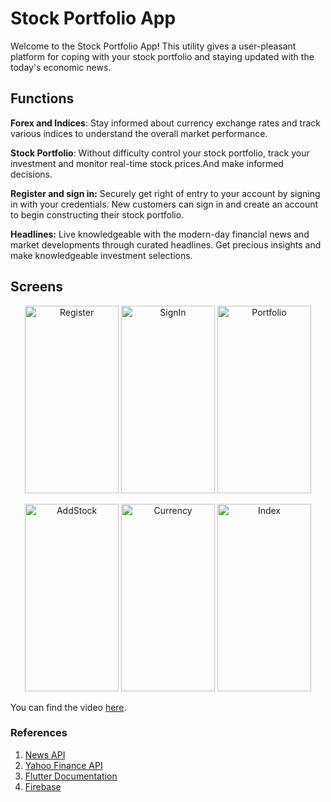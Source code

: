 # Stock Portfolio App

Welcome to the Stock Portfolio App! This utility gives a user-pleasant platform for coping with your stock portfolio and staying updated with the today's economic news.

## Functions

**Forex and Indices**: Stay informed about currency exchange rates and track various indices to understand the overall market performance.

**Stock Portfolio**: Without difficulty control your stock portfolio, track your investment and monitor real-time stock prices.And make informed decisions. 

**Register and sign in:** Securely get right of entry to your account by signing in with your credentials. New customers can sign in and create an account to begin constructing their stock portfolio.

**Headlines:** Live knowledgeable with the modern-day financial news and market developments through curated headlines. Get precious insights and make knowledgeable investment selections.

## Screens

<p align="center">
  <img src="https://github.com/alimaye2002/BasicCMPChecker/assets/77532544/542ede94-7aa3-4a36-8651-d6436a6b99e2" alt="Register" width="150" height="300">
  <img src="https://github.com/alimaye2002/BasicCMPChecker/assets/77532544/8b8ef4f9-5771-445a-9116-aeb00d0e9548" alt="SignIn" width="150" height="300">
  <img src="https://github.com/alimaye2002/BasicCMPChecker/assets/77532544/4e290875-5b3d-4549-aa35-3fe2e35de9f0" alt="Portfolio" width="150" height="300">
</p>

<p align="center">
  <img src="https://github.com/alimaye2002/BasicCMPChecker/assets/77532544/d342ca44-9dd0-488c-b71f-35a6f1a0b570" alt="AddStock" width="150" height="300">
  <img src="https://github.com/alimaye2002/BasicCMPChecker/assets/77532544/0f1d1d97-46b2-415d-8ddd-ea38f8db61ad" alt="Currency" width="150" height="300">
  <img src="https://github.com/alimaye2002/BasicCMPChecker/assets/77532544/080a9612-9063-4da5-bbe8-c2ca1b2e763a" alt="Index" width="150" height="300">
</p>

You can find the video [here](https://www.google.com/).
### References

1. [News API](https://newsapi.org/)
2. [Yahoo Finance API](https://cryptocointracker.com/yahoo-finance/yahoo-finance-api)
3. [Flutter Documentation](https://docs.flutter.dev/)
4. [Firebase](https://firebase.google.com/)
